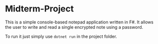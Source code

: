 # Midterm-Project

This is a simple console-based notepad application written in F#.
It allows the user to write and read a single encrypted note using a password.

To run it just simply use ```dotnet run``` in the project folder.
